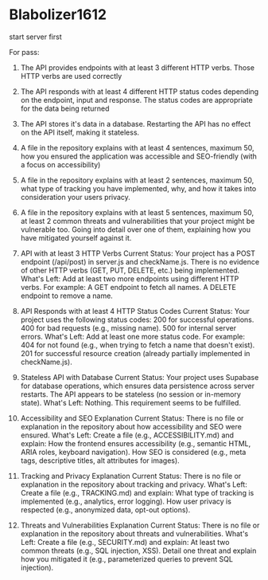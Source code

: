 # Blabolizer1612
start server first

For pass:

1. The API provides endpoints with at least 3 different HTTP verbs. Those HTTP verbs are used correctly

2. The API responds with at least 4 different HTTP status codes depending on the endpoint, input and response. The status codes are appropriate for the data being returned

3. The API stores it's data in a database. Restarting the API has no effect on the API itself, making it stateless.

4. A file in the repository explains with at least 4 sentences, maximum 50, how you ensured the application was accessible and SEO-friendly (with a focus on accessibility)

5. A file in the repository explains with at least 2 sentences, maximum 50, what type of tracking you have implemented, why, and how it takes into consideration your users privacy.

6. A file in the repository explains with at least 5 sentences, maximum 50, at least 2 common threats and vulnerabilities that your project might be vulnerable too. Going into detail over one of them, explaining how you have mitigated yourself against it.


1. API with at least 3 HTTP Verbs
Current Status:
Your project has a POST endpoint (/api/post) in server.js and checkName.js.
There is no evidence of other HTTP verbs (GET, PUT, DELETE, etc.) being implemented.
What's Left:
Add at least two more endpoints using different HTTP verbs. For example:
A GET endpoint to fetch all names.
A DELETE endpoint to remove a name.

2. API Responds with at least 4 HTTP Status Codes
Current Status:
Your project uses the following status codes:
200 for successful operations.
400 for bad requests (e.g., missing name).
500 for internal server errors.
What's Left:
Add at least one more status code. For example:
404 for not found (e.g., when trying to fetch a name that doesn't exist).
201 for successful resource creation (already partially implemented in checkName.js).

3. Stateless API with Database
Current Status:
Your project uses Supabase for database operations, which ensures data persistence across server restarts.
The API appears to be stateless (no session or in-memory state).
What's Left:
Nothing. This requirement seems to be fulfilled.

4. Accessibility and SEO Explanation
Current Status:
There is no file or explanation in the repository about how accessibility and SEO were ensured.
What's Left:
Create a file (e.g., ACCESSIBILITY.md) and explain:
How the frontend ensures accessibility (e.g., semantic HTML, ARIA roles, keyboard navigation).
How SEO is considered (e.g., meta tags, descriptive titles, alt attributes for images).

5. Tracking and Privacy Explanation
Current Status:
There is no file or explanation in the repository about tracking and privacy.
What's Left:
Create a file (e.g., TRACKING.md) and explain:
What type of tracking is implemented (e.g., analytics, error logging).
How user privacy is respected (e.g., anonymized data, opt-out options).

6. Threats and Vulnerabilities Explanation
Current Status:
There is no file or explanation in the repository about threats and vulnerabilities.
What's Left:
Create a file (e.g., SECURITY.md) and explain:
At least two common threats (e.g., SQL injection, XSS).
Detail one threat and explain how you mitigated it (e.g., parameterized queries to prevent SQL injection).
